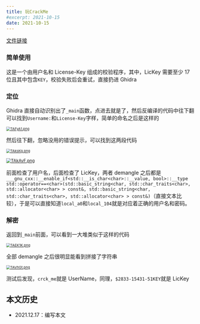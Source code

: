```yaml
---
title: 玩CrackMe
#excerpt: 2021-10-15
date: 2021-10-15
---
```


[文件链接](https://crackmes.one/crackme/6045838033c5d42c3d016d5e)

### 简单使用

这是一个由用户名和 License-Key 组成的校验程序，其中，LicKey 需要至少 17 位且其中包含`KEY`，校验失败后会重试，直接扔进 Ghidra

### 定位

Ghidra 直接自动识别出了`_main`函数，点进去就是了，然后反编译的代码中往下翻可以找到`Username:`和`License-Key`字样，简单的命名之后是这样的

[<img src="https://s4.ax1x.com/2021/12/17/TAFyA1.png" alt="TAFyA1.png" style="zoom:67%;" />](https://imgtu.com/i/TAFyA1)

然后往下翻，忽略没用的错误提示，可以找到这两段代码

[<img src="https://s4.ax1x.com/2021/12/17/TAksKg.png" alt="TAksKg.png" style="zoom:67%;" />](https://imgtu.com/i/TAksKg)

[<img src="https://s4.ax1x.com/2021/12/17/TAkAvF.png" alt="TAkAvF.png" style="zoom:80%;" />](https://imgtu.com/i/TAkAvF)

前面检查了用户名，后面检查了 LicKey，两者 demangle 之后都是`___gnu_cxx::__enable_if<std::__is_char<char>::__value, bool>::__type std::operator==<char>(std::basic_string<char, std::char_traits<char>, std::allocator<char> > const&, std::basic_string<char, std::char_traits<char>, std::allocator<char> > const&)`（直接文本比较），于是可以直接知道`local_a0`和`local_104`就是对应着正确的用户名和密码。

### 解密

返回到`_main`前面，可以看到一大堆类似于这样的代码

[<img src="https://s4.ax1x.com/2021/12/17/TAEK1K.png" alt="TAEK1K.png" style="zoom: 67%;" />](https://imgtu.com/i/TAEK1K)

全部 demangle 之后很明显能看到拼接了字符串

[<img src="https://s4.ax1x.com/2021/12/17/TAVhGt.png" alt="TAVhGt.png" style="zoom:67%;" />](https://imgtu.com/i/TAVhGt)

测试后发现，`crck_me`就是 UserName，同理，`$2833-15431-51KEY`就是 LicKey

## 本文历史

- 2021.12.17：编写本文
